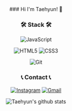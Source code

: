 <div align="center">
  ### Hi I'm Taehyun! 👋

  ### 🛠 Stack 🛠
  ![JavaScript](https://img.shields.io/badge/JavaScript-F7DF1E?style=flat&logo=JavaScript&logoColor=black)

  ![HTML5](https://img.shields.io/badge/HTML5-E34F26?style=flat&logo=HTML5&logoColor=white)
  ![CSS3](https://img.shields.io/badge/CSS3-1572B6?style=flat&logo=CSS3&logoColor=white)

  ![Git](https://img.shields.io/badge/Git-000000?style=flat&logo=Git&logoColor=white)

  ### 📞 Contact 📞
  [![Instagram](https://img.shields.io/badge/Instagram-E4405F?style=flat-&logo=Instagram&logoColor=white)](https://www.instagram.com/jeontaehyun0203/)
  [![Gmail](https://img.shields.io/badge/Mail-EA4335?style=flat&logo=Gmail&logoColor=white)](mailto:jeontaehyun0203@gmail.com)

  ![Taehyun's github stats](https://github-readme-stats.vercel.app/api?username=TaehyunJeon0203&show_icons=true&theme=dark)
</div>

